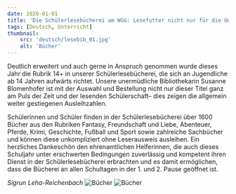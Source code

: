 ```yaml
---
date: 2020-01-01
title: 'Die Schülerlesebücherei am WGG: Lesefutter nicht nur für die Unterstufe'
tags: [Deutsch, Unterricht]
thumbnail: 
    src: 'deutsch/lesebib_01.jpg'
    alt: 'Bücher'
---
```


Deutlich erweitert und auch gerne in Anspruch genommen wurde dieses Jahr die Rubrik 14+ in unserer Schülerlesebücherei, die sich an Jugendliche ab 14 Jahren aufwärts richtet. Unsere unermüdliche Bibliothekarin Susanne Blomenhofer ist mit der Auswahl und Bestellung nicht nur dieser Titel ganz am Puls der Zeit und der lesenden Schülerschaft– dies zeigen die allgemein weiter gestiegenen Ausleihzahlen.

Schülerinnen und Schüler finden in der Schülerlesebücherei über 1600 Bücher aus den Rubriken Fantasy, Freundschaft und Liebe, Abenteuer, Pferde, Krimi, Geschichte, Fußball und Sport sowie zahlreiche Sachbücher und können diese unkompliziert ohne Leserausweis ausleihen. Ein herzliches Dankeschön den ehrenamtlichen Helferinnen, die auch dieses Schuljahr unter erschwerten Bedingungen zuverlässig und kompetent ihren Dienst in der Schülerlesebücherei erbrachten und es damit ermöglichen, dass die Bücherei an allen Schultagen in der 1. und 2. Pause geöffnet ist.

*Sigrun Leha-Reichenbach*
<img src="/images/deutsch/lesebib_01.jpg" alt="Bücher">
<img src="/images/deutsch/lesebib_02.jpg" alt="Bücher">